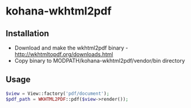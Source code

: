 # kohana-wkhtml2pdf

## Installation

* Download and make the wkhtml2pdf binary - http://wkhtmltopdf.org/downloads.html
* Copy binary to MODPATH/kohana-wkhtml2pdf/vendor/bin directory

## Usage

```php
$view = View::factory('pdf/document');
$pdf_path = WKHTML2PDF::pdf($view->render());
```
